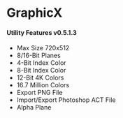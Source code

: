 # GraphicX
<h4>Utility Features v0.5.1.3</h4>
<ul>
  <li>Max Size 720x512</li>
  <li>8/16-Bit Planes</li>
  <li>4-Bit Index Color</li>
  <li>8-Bit Index Color</li>
  <li>12-Bit 4K Colors</li>
  <li>16.7 Million Colors</li>
  <li>Export PNG File</li>
  <li>Import/Export Photoshop ACT File</li>
  <li>Alpha Plane</li>
</ul
